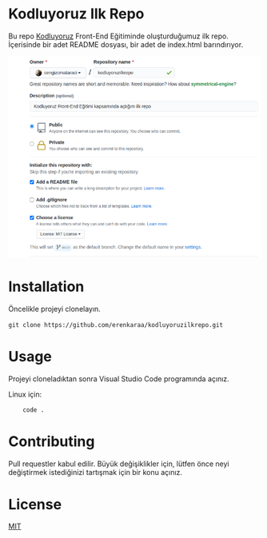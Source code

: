 # Kodluyoruz Ilk Repo
Bu repo [Kodluyoruz](https://www.kodluyoruz.org/) Front-End Eğitiminde oluşturduğumuz ilk repo. İçerisinde bir adet README dosyası, bir adet de index.html barındırıyor.

![](Images\1.png)

# Installation

Öncelikle projeyi clonelayın.

`git clone https://github.com/erenkaraa/kodluyoruzilkrepo.git`

# Usage

Projeyi cloneladıktan sonra Visual Studio Code programında açınız.

Linux için:

``` cd kodluyoruzilkrepo
    code .
```

# Contributing

Pull requestler kabul edilir. Büyük değişiklikler için, lütfen önce neyi değiştirmek istediğinizi tartışmak için bir konu açınız.

# License

[MIT](kodluyoruzilkrepo\LICENSE)
